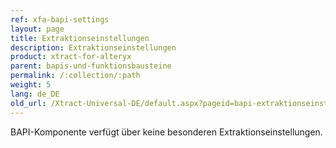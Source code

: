 ```yaml
---
ref: xfa-bapi-settings
layout: page
title: Extraktionseinstellungen
description: Extraktionseinstellungen
product: xtract-for-alteryx
parent: bapis-und-funktionsbausteine
permalink: /:collection/:path
weight: 5
lang: de_DE
old_url: /Xtract-Universal-DE/default.aspx?pageid=bapi-extraktionseinstellungen
---
```


BAPI-Komponente verfügt über keine besonderen Extraktionseinstellungen.